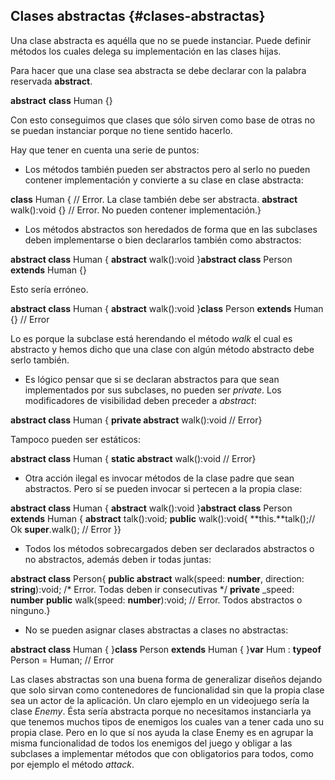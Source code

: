 ## Clases abstractas {#clases-abstractas}

Una clase abstracta es aquélla que no se puede instanciar. Puede definir métodos los cuales delega su implementación en las clases hijas.

Para hacer que una clase sea abstracta se debe declarar con la palabra reservada **abstract**.

**abstract** **class** Human {}

Con esto conseguimos que clases que sólo sirven como base de otras no se puedan instanciar porque no tiene sentido hacerlo.

Hay que tener en cuenta una serie de puntos:

*   Los métodos también pueden ser abstractos pero al serlo no pueden contener implementación y convierte a su clase en clase abstracta:

**class** Human { // Error. La clase también debe ser abstracta. **abstract** walk():void {} // Error. No pueden contener implementación.}

*   Los métodos abstractos son heredados de forma que en las subclases deben implementarse o bien declararlos también como abstractos:

**abstract class** Human { **abstract** walk():void }**abstract class** Person **extends** Human {}

Esto sería erróneo.

**abstract class** Human { **abstract** walk():void }**class** Person **extends** Human {} // Error

Lo es porque la subclase está herendando el método _walk_ el cual es abstracto y hemos dicho que una clase con algún método abstracto debe serlo también.

*   Es lógico pensar que si se declaran abstractos para que sean implementados por sus subclases, no pueden ser _private_. Los modificadores de visibilidad deben preceder a _abstract_:

**abstract class** Human { **private abstract** walk():void // Error}

Tampoco pueden ser estáticos:

**abstract class** Human { **static abstract** walk():void // Error}

*   Otra acción ilegal es invocar métodos de la clase padre que sean abstractos. Pero sí se pueden invocar si pertecen a la propia clase:

**abstract class** Human { **abstract** walk():void }**abstract class** Person **extends** Human { **abstract** talk():void; **public** walk():void{ **this.**talk();// Ok **super**.walk(); // Error }}

*   Todos los métodos sobrecargados deben ser declarados abstractos o no abstractos, además deben ir todas juntas:

**abstract class** Person{ **public abstract** walk(speed: **number**, direction: **string**):void; /* Error. Todas deben ir consecutivas */ **private** _speed: **number** **public** walk(speed: **number**):void; // Error. Todos abstractos o ninguno.}

*   No se pueden asignar clases abstractas a clases no abstractas:

**abstract class** Human { }**class** Person **extends** Human { }**var** Hum : **typeof** Person = Human; // Error

Las clases abstractas son una buena forma de generalizar diseños dejando que solo sirvan como contenedores de funcionalidad sin que la propia clase sea un actor de la aplicación. Un claro ejemplo en un videojuego sería la clase _Enemy_. Ésta sería abstracta porque no necesitamos instanciarla ya que tenemos muchos tipos de enemigos los cuales van a tener cada uno su propia clase. Pero en lo que sí nos ayuda la clase Enemy es en agrupar la misma funcionalidad de todos los enemigos del juego y obligar a las subclases a implementar métodos que con obligatorios para todos, como por ejemplo el método _attack_.